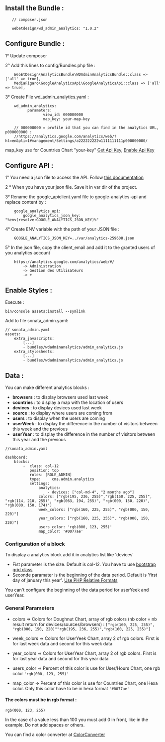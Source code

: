 ## Install the Bundle :

       // composer.json
       
       webetdesign/wd_admin_analytics: "1.0.2"
## Configure Bundle : 

1° Update composer

2° Add this lines to config/Bundles.php file : 
        
        WebEtDesign\AnalyticsBundle\WDAdminAnalyticsBundle::class => ['all' => true],
        MediaFigaro\GoogleAnalyticsApi\GoogleAnalyticsApi::class => ['all' => true],
3° Create File wd_admin_analytics.yaml : 

        wd_admin_analytics:
              parameters:
                     view_id: 000000000
                     map_key: your-map-key
                     
        // 000000000 = profile id that you can find in the analytics URL, p000000000 :
        //https://analytics.google.com/analytics/web/?hl=en&pli=1#management/Settings/a222222222w1111111111p000000000/   
        
 map_key use for Countries Chart "your-key" 
         [Get Api Key](https://developers.google.com/maps/documentation/javascript/get-api-key#step-1-get-an-api-key), 
         [Enable Api Key](https://cloud.google.com/maps-platform/#get-started)

## Configure API : 

   1°  You need a json file to access the API. Follow [this documentation](https://developers.google.com/analytics/devguides/reporting/core/v4/quickstart/service-php)
   
   2 ° When you have your json file. Save it in var dir of the project.
   
   3° Rename the google_apiclient.yaml file to google-analytics-api and replace content by : 
        
        google_analytics_api:
            google_analytics_json_key: "%env(resolve:GOOGLE_ANALYTICS_JSON_KEY)%"
            
   4° Create ENV variable with the path of your JSON file :
        
        GOOGLE_ANALYTICS_JSON_KEY=../var/analytics-259608.json        
        
   5° In the json file, copy the client_email and add it to the granted users of you analytics account
        
        https://analytics.google.com/analytics/web/#/
            -> Administration
            -> Gestion des Utilisateurs
            -> +
## Enable Styles :    

Execute :

    bin/console assets:install --symlink
    
Add to file sonata_admin.yaml:

    // sonata_admin.yaml
    assets:
        extra_javascripts:
            [...]
            - bundles/wdadminanalytics/admin_analytics.js
        extra_stylesheets:
            [...]
            - bundles/wdadminanalytics/admin_analytics.js
       
## Data :            
You can make different analytics blocks :

   - **browsers** : to display browsers used last week
   - **countries** : to display a map with the location of users
   - **devices** : to display devices used last week
   - **source** :  to display where users are coming from
   - **users** : to display when the users are coming
   - **userWeek** : to display the difference in the number of visitors between this week and the previous
   - **userYear** : to display the difference in the number of visitors between this year and the previous
    
    //sonata_admin.yaml
    
    dashboard:
        blocks:
            -  class: col-12
               position: top
               roles: [ROLE_ADMIN]
               type:     cms.admin.analytics
               settings:
                   analytics:
                       - devices: ["col-md-4", "2 months ago"]
                   colors: ["rgb(195, 236, 255)","rgb(160, 225, 255)", "rgb(114, 210, 255)", "rgb(063, 194, 255)", "rgb(000, 150, 220)", "rgb(000, 150, 174)"]
                   week_colors: ["rgb(160, 225, 255)", "rgb(000, 150, 220)"]
                   year_colors: ["rgb(160, 225, 255)", "rgb(000, 150, 220)"]
                   users_color: 'rgb(000, 123, 255)'
                   map_color: '#0077ae'

   
### Configuration of a block
 
To display a analytics block add it in analytics list like 'devices'
    
   - Fist parameter is the size. Default is col-12. You have to use [bootstrap grid class](https://getbootstrap.com/docs/4.0/layout/grid/)
   - Seconde paramater is the beginning of the data period. Default is 'first day of january this year'. [Use PHP Relative Formats](https://www.php.net/manual/fr/datetime.formats.relative.php)                       

You can't configure the beginning of the data period for userYeek and userYear.

### General Parameters

   - colors => Colors for Doughnut Chart, array of rgb colors (nb color = nb result return for devices/sources/browsers) : 
    `["rgb(160, 225, 255)", "rgb(000, 150, 220)""rgb(195, 236, 255)","rgb(160, 225, 255)"]`
   - week_colors => Colors for UserYeek Chart, array 2 of rgb colors. First is for last week data and second for this week data
    
   - year_colors => Colors for UserYear Chart, array 2 of rgb colors. First is for last year data and second for this year data
   
   - users_color => Percent of this color is use for User/Hours Chart, one rgb color 
    `'rgb(000, 123, 255)'`
   
   - map_color => Percent of this color is use for Countries Chart, one Hexa color. 
                  Only this color have to be in hexa format `'#0077ae'`
   
#### The colors must be in rgb format :
   
    rgb(000, 123, 255)
    
   In the case of a value less than 100 you must add 0 in front, like in the example. Do not add spaces or others. 
   
   You can find a color converter at [ColorConverter](https://www.w3schools.com/colors/colors_converter.asp)
